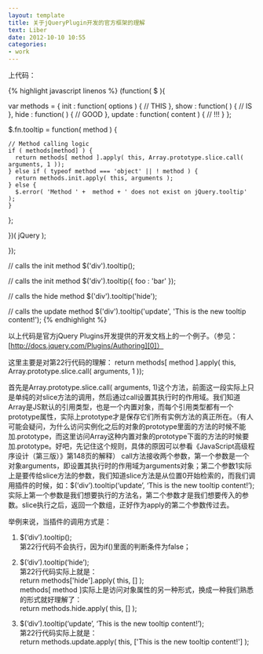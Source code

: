 ```yaml
---
layout: template
title: 关于jQueryPlugin开发的官方框架的理解
text: Liber
date: 2012-10-10 10:55
categories:
- work
---
```

上代码：  

{% highlight javascript linenos %}
(function( $ ){
 
  var methods = {
    init : function( options ) { 
      // THIS 
    },
    show : function( ) {
      // IS
    },
    hide : function( ) { 
      // GOOD
    },
    update : function( content ) { 
      // !!! 
    }
  };
 
  $.fn.tooltip = function( method ) {
     
    // Method calling logic
    if ( methods[method] ) {
      return methods[ method ].apply( this, Array.prototype.slice.call( arguments, 1 ));
    } else if ( typeof method === 'object' || ! method ) {
      return methods.init.apply( this, arguments );
    } else {
      $.error( 'Method ' +  method + ' does not exist on jQuery.tooltip' );
    }    
   
  };
 
})( jQuery );
 
});
 
// calls the init method
$('div').tooltip(); 
 
// calls the init method
$('div').tooltip({
  foo : 'bar'
});
 
// calls the hide method
$('div').tooltip('hide'); 
 
// calls the update method
$('div').tooltip('update', 'This is the new tooltip content!'); 
{% endhighlight %}
  
以上代码是官方jQuery Plugins开发提供的开发文档上的一个例子。（参见：[http://docs.jquery.com/Plugins/Authoring][0]）  

[0]: http://docs.jquery.com/Plugins/Authoring

这里主要是对第22行代码的理解：
return methods[ method ].apply( this, Array.prototype.slice.call( arguments, 1 ));

首先是Array.prototype.slice.call( arguments, 1)这个方法，前面这一段实际上只是单纯的对slice方法的调用，然后通过call设置其执行时的作用域。我们知道Array是JS默认的引用类型，也是一个内置对象，而每个引用类型都有一个prototype属性，实际上prototype才是保存它们所有实例方法的真正所在。（有人可能会疑问，为什么访问实例化之后的对象的prototype里面的方法的时候不能加.prototype，而这里访问Array这种内置对象的prototype下面的方法的时候要加.prototype。好吧，先记住这个规则，具体的原因可以参看《JavaScript高级程序设计（第三版）》第148页的解释）
call方法接收两个参数，第一个参数是一个对象arguments，即设置其执行时的作用域为arguments对象；第二个参数1实际上是要传给slice方法的参数，我们知道slice方法是从位置0开始检索的，而我们调用插件的时候，如：$(‘div’).tooltip(‘update’, ‘This is the new tooltip content!’); 实际上第一个参数是我们想要执行的方法名，第二个参数才是我们想要传入的参数。slice执行之后，返回一个数组，正好作为apply的第二个参数传过去。  

举例来说，当插件的调用方式是：  
1. $(‘div’).tooltip();  
第22行代码不会执行，因为if()里面的判断条件为false；  

2. $(‘div’).tooltip(‘hide’);  
第22行代码实际上就是：  
return methods['hide'].apply( this, [] );  
methods[ method ]实际上是访问对象属性的另一种形式，换成一种我们熟悉的形式就好理解了：  
return methods.hide.apply( this, [] );  

3. $(‘div’).tooltip(‘update’, ‘This is the new tooltip content!’);  
第22行代码实际上就是：  
return methods.update.apply( this, ['This is the new tooltip content!'] );  
